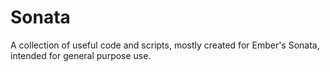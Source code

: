 # Sonata
A collection of useful code and scripts, mostly created for Ember's Sonata, intended for general purpose use. 
